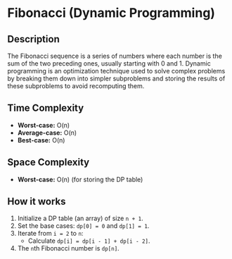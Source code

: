 # Fibonacci (Dynamic Programming)

## Description
The Fibonacci sequence is a series of numbers where each number is the sum of the two preceding ones, usually starting with 0 and 1. Dynamic programming is an optimization technique used to solve complex problems by breaking them down into simpler subproblems and storing the results of these subproblems to avoid recomputing them.

## Time Complexity
*   **Worst-case:** O(n)
*   **Average-case:** O(n)
*   **Best-case:** O(n)

## Space Complexity
*   **Worst-case:** O(n) (for storing the DP table)

## How it works
1.  Initialize a DP table (an array) of size `n + 1`.
2.  Set the base cases: `dp[0] = 0` and `dp[1] = 1`.
3.  Iterate from `i = 2` to `n`:
    *   Calculate `dp[i] = dp[i - 1] + dp[i - 2]`.
4.  The `n`th Fibonacci number is `dp[n]`.
